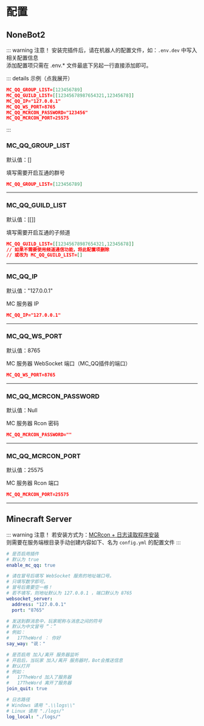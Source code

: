 # 配置

## NoneBot2

::: warning 注意！
安装完插件后，请在机器人的配置文件，如：`.env.dev` 中写入相关配置信息  
添加配置项只需在 .env.* 文件最底下另起一行直接添加即可。

::: details 示例（点我展开）

```json
MC_QQ_GROUP_LIST=[123456789]
MC_QQ_GUILD_LIST=[[12345678987654321,12345678]]
MC_QQ_IP="127.0.0.1"
MC_QQ_WS_PORT=8765
MC_QQ_MCRCON_PASSWORD="123456"
MC_QQ_MCRCON_PORT=25575
```
:::

### MC_QQ_GROUP_LIST

默认值：[]

填写需要开启互通的群号

```json
MC_QQ_GROUP_LIST=[123456789]
```

---

### MC_QQ_GUILD_LIST

默认值：[[]]

填写需要开启互通的子频道


```json
MC_QQ_GUILD_LIST=[[12345678987654321,12345678]]
// 如果不需要使用频道通信功能，将此配置项删除
// 或改为 MC_QQ_GUILD_LIST=[]
```

---

### MC_QQ_IP

默认值："127.0.0.1"

MC 服务器 IP

```json
MC_QQ_IP="127.0.0.1"
```

---

### MC_QQ_WS_PORT

默认值：8765

MC 服务器 WebSocket 端口（MC_QQ插件的端口）

```json
MC_QQ_WS_PORT=8765
```

---

### MC_QQ_MCRCON_PASSWORD

默认值：Null

MC 服务器 Rcon 密码

```json
MC_QQ_MCRCON_PASSWORD=""
```

---

### MC_QQ_MCRCON_PORT

默认值：25575

MC 服务器 Rcon 端口

```json
MC_QQ_MCRCON_PORT=25575
```

---

## Minecraft Server

::: warning 注意！
若安装方式为：[MCRcon + 日志读取程序安装](/mc_qq/install/mcrcon.html)  
则需要在服务端根目录手动创建内容如下、名为 `config.yml` 的配置文件
:::

```yaml
# 是否启用插件
# 默认为 true
enable_mc_qq: true

# 请在冒号后填写 WebSocket 服务的地址端口号。
# 只填写数字即可。
# 冒号后需要空一格！
# 若不填写，则地址默认为 127.0.0.1 ，端口默认为 8765
websocket_server:
  address: "127.0.0.1"
  port: "8765"

# 发送到群消息中，玩家昵称与消息之间的符号
# 默认为中文冒号 “：”
# 例如：
#   17TheWord ： 你好
say_way: "说："

# 是否启用 加入/离开 服务器监听
# 开启后，当玩家 加入/离开 服务器时，Bot会推送信息
# 默认打开
# 例如：
#   17TheWord 加入了服务器
#   17TheWord 离开了服务器
join_quit: true

# 日志路径
# Windows 请用 ".\\logs\\"
# Linux 请用 "./logs/"
log_local: "./logs/"

```
